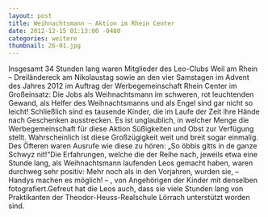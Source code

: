 ```yaml
---
layout: post
title: Weihnachtsmann – Aktion im Rhein Center
date: 2012-12-15 01:13:00 -0400
categories: weitere
thumbnail: 26-01.jpg
---
```

Insgesamt 34 Stunden lang waren Mitglieder des Leo-Clubs Weil am Rhein – Dreiländereck am Nikolaustag sowie an den vier Samstagen im Advent des Jahres 2012 im Auftrag der Werbegemeinschaft Rhein Center im Großeinsatz: Die Jobs als Weihnachtsmann im schweren, rot leuchtenden Gewand, als Helfer des Weihnachtsmanns und als Engel sind gar nicht so leicht! Schließlich sind es tausende Kinder, die im Laufe der Zeit ihre Hände nach Geschenken ausstrecken. Es ist unglaublich, in welcher Menge die Werbegemeinschaft für diese Aktion Süßigkeiten und Obst zur Verfügung stellt. Wahrscheinlich ist diese Großzügigkeit weit und breit sogar einmalig. Des Öfteren waren Ausrufe wie diese zu hören: „So öbbis gitts in de ganze Schwyz nit!“Die Erfahrungen, welche die der Reihe nach, jeweils etwa eine Stunde lang, als Weihnachtsmann laufenden Leos gemacht haben, waren durchweg sehr positiv: Mehr noch als in den Vorjahren, wurden sie, – Handys machen es möglich! – , von Angehörigen der Kinder mit denselben fotografiert.Gefreut hat die Leos auch, dass sie viele Stunden lang von Praktikanten der Theodor-Heuss-Realschule Lörrach unterstützt worden sind.